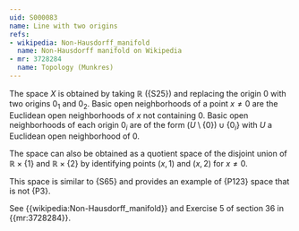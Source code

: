 ```yaml
---
uid: S000083
name: Line with two origins
refs:
- wikipedia: Non-Hausdorff_manifold
  name: Non-Hausdorff manifold on Wikipedia
- mr: 3728284
  name: Topology (Munkres)
---
```


The space $X$ is obtained by taking $\mathbb R$ ({S25}) and replacing the origin $0$ with two origins $0_1$ and $0_2$.  Basic open neighborhoods of a point $x\ne 0$ are the Euclidean open neighborhoods of $x$ not containing $0$.  Basic open neighborhoods of each origin $0_i$ are of the form $(U\setminus\{0\})\cup\{0_i\}$ with $U$ a Euclidean open neighborhood of $0$.

The space can also be obtained as a quotient space of the disjoint union of $\mathbb R\times\{1\}$ and $\mathbb R\times\{2\}$ by identifying points $(x,1)$ and $(x,2)$ for $x\ne 0$.

This space is similar to {S65} and provides an example of {P123} space that is not {P3}.

See {{wikipedia:Non-Hausdorff_manifold}} and Exercise 5 of section 36 in {{mr:3728284}}.
